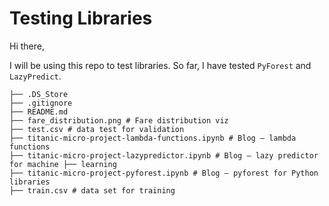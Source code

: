 # Testing Libraries


Hi there,

I will be using this repo to test libraries. So far, I have tested `PyForest` and `LazyPredict`.

```
├── .DS_Store
├── .gitignore
├── README.md
├── fare_distribution.png # Fare distribution viz
├── test.csv # data test for validation
├── titanic-micro-project-lambda-functions.ipynb # Blog – lambda functions
├── titanic-micro-project-lazypredictor.ipynb # Blog – lazy predictor for machine ├── learning
├── titanic-micro-project-pyforest.ipynb # Blog – pyforest for Python libraries
├── train.csv # data set for training
```

